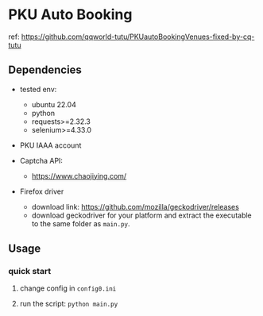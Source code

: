 # PKU Auto Booking

ref: https://github.com/qqworld-tutu/PKUautoBookingVenues-fixed-by-cq-tutu

## Dependencies

- tested env:
    - ubuntu 22.04
    - python
    - requests>=2.32.3
    - selenium>=4.33.0

- PKU IAAA account

- Captcha API:
    - https://www.chaojiying.com/

- Firefox driver
    - download link: https://github.com/mozilla/geckodriver/releases
    - download geckodriver for your platform and extract the executable to the same folder as `main.py`.

## Usage

### quick start

1. change config in `config0.ini`

2. run the script: `python main.py`